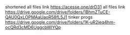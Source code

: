 shortened all files link 
https://acesse.one/drD31
all files link 
https://drive.google.com/drive/folders/1BhmZTuCE-QAU0QxLOPMAaUaoR58fL5J1
tinker progs 
https://drive.google.com/drive/folders/1K-uR2ieq4hm-ocQRd3cMD6UggcbWlYQp
